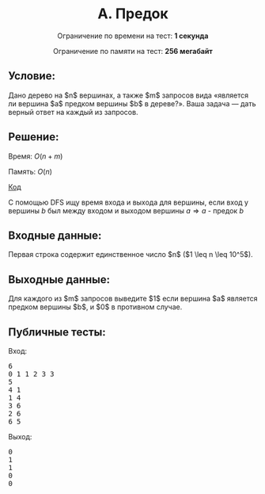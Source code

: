 <center><h1>A. Предок</h1></center>
    
<p><center>Ограничение по времени на тест: <b>1 секунда</b></center></p>

<p><center>Ограничение по памяти на тест: <b>256 мегабайт</b></center></p>

<h2>Условие:</h2>

<div><p>Дано дерево на $n$ вершинах, а также $m$ запросов вида «является ли вершина $a$ предком вершины $b$ в дереве?». Ваша задача — дать верный ответ на каждый из запросов.</p></div>

<h2>Решение:</h2>

Время: $O(n + m)$

Память: $O(n)$

[Код](solution.cpp)

С помощью DFS ищу время входа и выхода для вершины, если вход у вершины $b$ был между входом и выходом вершины $a \Rightarrow a$ - предок $b$

<h2>Входные данные:</h2>

<p>Первая строка содержит единственное число $n$ ($1 \leq n \leq 10^5$).</p>

<h2>Выходные данные:</h2>

<p>Для каждого из $m$ запросов выведите $1$ если вершина $a$ является предком вершины $b$, и $0$ в противном случае.</p>

<h2>Публичные тесты:</h2>

Вход:

<pre>
6
0 1 1 2 3 3
5
4 1
1 4
3 6
2 6
6 5
</pre>

Выход:

<pre>
0
1
1
0
0
</pre>